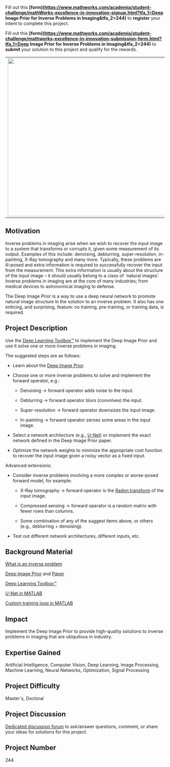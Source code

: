 Fill out this <strong>[form](https://www.mathworks.com/academia/student-challenge/mathWorks-excellence-in-innovation-signup.html?tfa_1=Deep Image Prior for Inverse Problems in Imaging&tfa_2=244)</strong> to **register** your intent to complete this project.

Fill out this <strong>[form](https://www.mathworks.com/academia/student-challenge/mathworks-excellence-in-innovation-submission-form.html?tfa_1=Deep Image Prior for Inverse Problems in Imaging&tfa_2=244)</strong> to **submit** your solution to this project and qualify for the rewards.

<table>
<td><img src="https://gist.githubusercontent.com/robertogl/e0115dc303472a9cfd52bbbc8edb7665/raw/dip.png"  width=500 /></td>
<td><p><h1>Deep Image Prior for Inverse Problems in Imaging</h1></p>
<p>Use the Deep Image Prior to solve inverse problems in imaging.</p>
</table>

## Motivation

Inverse problems in imaging arise when we wish to recover the input image to a system that transforms or corrupts it, given some measurement of its output. Examples of this include&#58; denoising, deblurring, super-resolution, in-painting, X-Ray tomography and many more. Typically, these problems are ill-posed and extra information is required to successfully recover the input from the measurement. This extra information is usually about the structure of the input image – it should usually belong to a class of `natural images’. Inverse problems in imaging are at the core of many industries; from medical devices to astronomical imaging to defense.  

The Deep Image Prior is a way to use a deep neural network to promote natural image structure in the solution to an inverse problem. It also has one enticing, and surprising, feature&#58; no training, pre-training, or training data, is required. 

## Project Description

Use the [Deep Learning Toolbox™](https://www.mathworks.com/products/deep-learning.html) to implement the Deep Image Prior and use it solve one or more inverse problems in imaging.  

The suggested steps are as follows: 

- Learn about the [Deep Image Prior](https://dmitryulyanov.github.io/deep_image_prior). 

- Choose one or more inverse problems to solve and implement the forward operator, e.g.: 

  - Denoising -&gt; forward operator adds noise to the input. 

  - Deblurring -&gt; forward operator blurs (convolves) the input. 

  - Super-resolution -&gt; forward operator downsizes the input image. 

  - In-painting -&gt; forward operator zeroes some areas in the input image. 

- Select a network architecture (e.g., [U-Net](https://www.mathworks.com/help/vision/ref/unetlayers.html)) or implement the exact network defined in the Deep Image Prior paper. 

- Optimize the network weights to minimize the appropriate cost function to recover the input image given a noisy vector as a fixed input. 

Advanced extensions: 

- Consider inverse problems involving a more complex or worse-posed forward model, for example: 

  - X-Ray tomography -&gt; forward operator is the [Radon transform](https://www.mathworks.com/help/images/ref/radon.html) of the input image. 

  - Compressed sensing -&gt; forward operator is a random matrix with fewer rows than columns. 

  - Some combination of any of the suggest items above, or others (e.g., deblurring + denoising). 

- Test out different network architectures, different inputs, etc. 

## Background Material

[What is an inverse problem](https://tristanvanleeuwen.github.io/IP_and_Im_Lectures/what_is.html) 

[Deep Image Prior](https://dmitryulyanov.github.io/deep_image_prior) and [Paper](https://sites.skoltech.ru/app/data/uploads/sites/25/2018/04/deep_image_prior.pdf) 

[Deep Learning Toolbox™](https://www.mathworks.com/products/deep-learning.html) 

[U-Net in MATLAB](https://www.mathworks.com/help/vision/ref/unetlayers.html) 

[Custom training loop in MATLAB](https://www.mathworks.com/help/deeplearning/ug/define-custom-training-loops-loss-functions-and-networks.html) 

## Impact

Implement the Deep Image Prior to provide high-quality solutions to inverse problems in imaging that are ubiquitous in industry.  

## Expertise Gained 

Artificial Intelligence, Computer Vision, Deep Learning, Image Processing, Machine Learning, Neural Networks, Optimization, Signal Processing

## Project Difficulty

Master's, Doctoral

## Project Discussion

[Dedicated discussion forum](https://github.com/mathworks/MathWorks-Excellence-in-Innovation/discussions/80) to ask/answer questions, comment, or share your ideas for solutions for this project.

## Project Number

244
